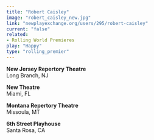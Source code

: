 ```yaml
---
title: "Robert Caisley"
image: "robert_caisley_new.jpg"
link: "newplayexchange.org/users/295/robert-caisley"
current: "false"
related:
- Rolling World Premieres
play: "Happy"
type: "rolling_premier"
---
```


**New Jersey Repertory Theatre**\
Long Branch, NJ

**New Theatre**\
Miami, FL

**Montana Repertory Theatre**\
Missoula, MT

**6th Street Playhouse**\
Santa Rosa, CA
